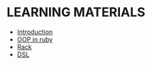 # LEARNING MATERIALS

- [Introduction](#introduction)
- [OOP in ruby](#oop_in_ruby)
- [Rack](#rack)
- [DSL](#dsl)
